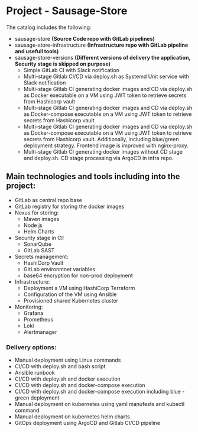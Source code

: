 # Project - Sausage-Store

The catalog includes the following:
- sausage-store **(Source Code repo with GitLab pipelines)**
- sausage-store-infrastructure **(Infrastructure repo with GitLab pipeline and usefull tools)**
- sausage-store-versions **(Different versions of delivery the application, Security stage is skipped on purpose)**
    - Simple GitLab CI with Slack notification
    - Multi-stage Gitlab CI/CD via deploy.sh as Systemd Unit service with Slack notification   
    - Multi-stage Gitlab CI generating docker images and CD via deploy.sh as Docker executable on a VM using JWT token to retrieve secrets from Hashicorp vault
    - Multi-stage Gitlab CI generating docker images and CD via deploy.sh as Docker-compose executable on a VM using JWT token to retrieve secrets from Hashicorp vault
    - Multi-stage Gitlab CI generating docker images and CD via deploy.sh as Docker-compose executable on a VM using JWT token to retrieve secrets from Hashicorp vault. Additionally, including blue/green deployment strategy. Frontend image is improved with nginx-proxy.
    - Multi-stage Gitlab CI generating docker images without CD stage and deploy.sh. CD stage processing via ArgoCD in infra repo.

## Main technologies and tools including into the project:

- GitLab as central repo base
- GitLab registry for storing the docker images
- Nexus for storing:
    - Maven images
    - Node js 
    - Helm Charts
- Security stage in CI:
    - SonarQube 
    - GitLab SAST
- Secrets management:
    - HashiCorp Vault
    - GitLab environmnet variables
    - base64 encryption for non-prod deployment
- Infrastructure:
    - Deployment a VM using HashiCorp Terraform
    - Configuration of the VM using Ansible
    - Provisioned shared Kubernetes cluster
- Monitoring:
    - Grafana
    - Prometheus
    - Loki
    - Alertmanager

### Delivery options:
- Manual deployment using Linux commands
- CI/CD with deploy.sh and bash script
- Ansible runbook
- CI/CD with deploy.sh and docker execution
- CI/CD with deploy.sh and docker-compose execution
- CI/CD with deploy.sh and docker-compose execution including blue - green deployment
- Manual deployment on kubernetes using yaml manufests and kubectl command
- Manual deployment on kubernetes helm charts
- GitOps deployment using ArgoCD and Gitlab CI/CD pipeline